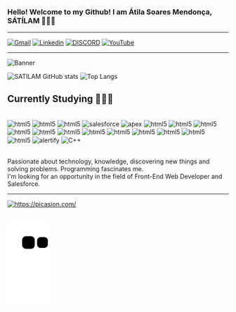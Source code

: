 ### Hello! Welcome to my Github! I am Átila Soares Mendonça, SÁTÍLAM 🙋🏽‍♂️  
<hr>
   
[![Gmail](https://img.shields.io/badge/Gmail-D14836?style=for-the-badge&logo=gmail&logoColor=white)](mailto:atilasoaresmendonca@gmail.com)  <a href="https://www.linkedin.com/in/%C3%A1tila-soares-mendon%C3%A7a-793513b3/" target="_blank"><img alt="Linkedin" src="https://img.shields.io/badge/LinkedIn-0077B5?style=for-the-badge&logo=linkedin&logoColor=white" /></a>  <a href="https://www.discordapp.com/SÁTILAM#1320/" target="_blank"><img alt="DISCORD" src="https://img.shields.io/badge/Discord-7289DA?style=for-the-badge&logo=discord&logoColor=white" /></a> <a href="https://www.youtube.com/watch?v=-VI7Z1COYu8&t=5s" target="_blank"><img alt="YouTube" src="https://img.shields.io/badge/YouTube-FF0000?style=for-the-badge&logo=youtube&logoColor=white" /></a> 
<hr>

![Banner](https://user-images.githubusercontent.com/101275634/227586981-3daeca69-ef1e-49d9-ab23-84037f5e88f4.png)

![SATILAM GitHub stats](https://github-readme-stats.vercel.app/api?username=SATILAM&show_icons=true&theme=dracula) ![Top Langs](https://github-readme-stats.vercel.app/api/top-langs/?username=SATILAM&layout=compact&theme=dracula) 

## Currently Studying 👨🏽‍💻

<div style="display: inline_block"><br/>
         <img align="center" alt="html5" src="https://img.shields.io/badge/HTML5-E34F26?style=for-the-badge&logo=html5&logoColor=white" />
         <img align="center" alt="html5" src="https://img.shields.io/badge/CSS3-1572B6?style=for-the-badge&logo=css3&logoColor=white" />
         <img align="center" alt="html5" src="https://img.shields.io/badge/JavaScript-F7DF1E?style=for-the-badge&logo=javascript&logoColor=black" />
         <img align="center" alt="salesforce" src="https://img.shields.io/badge/Salesforce-00A1E0?style=for-the-badge&logo=salesforce&logoColor=white" />
         <img align="center" alt="apex" src="https://img.shields.io/badge/Apex-0070d2?style=for-the-badge&logo=salesforce&logoColor=white" />
         <img align="center" alt="html5" src="https://img.shields.io/badge/React-20232A?style=for-the-badge&logo=react&logoColor=61DAFB" />
         <img align="center" alt="html5" src="https://img.shields.io/badge/TypeScript-007ACC?style=for-the-badge&logo=typescript&logoColor=white" />
         <img align="center" alt="html5" src="https://img.shields.io/badge/Sass-CC6699?style=for-the-badge&logo=sass&logoColor=white" /> 
         <img align="center" alt="html5" src="https://img.shields.io/badge/Bootstrap-563D7C?style=for-the-badge&logo=bootstrap&logoColor=white" /> 
         <img align="center" alt="html5" src="https://img.shields.io/badge/MySQL-00000F?style=for-the-badge&logo=mysql&logoColor=white" /> 
         <img align="center" alt="html5" src="https://img.shields.io/badge/jQuery-0769AD?style=for-the-badge&logo=jquery&logoColor=white" /> 
         <img align="center" alt="html5" src="https://img.shields.io/badge/Python-14354C?style=for-the-badge&logo=python&logoColor=white" /> 
         <img align="center" alt="html5" src="https://img.shields.io/badge/Vue.js-35495E?style=for-the-badge&logo=vue.js&logoColor=4FC08D" />
         <img align="center" alt="html5" src="https://img.shields.io/badge/Next.js-000000?style=for-the-badge&logo=nextdotjs&logoColor=white" />
         <img align="center" alt="html5" src="https://img.shields.io/badge/Node.js-43853D?style=for-the-badge&logo=node.js&logoColor=white" /> 
         <img align="center" alt="html5" src="https://img.shields.io/badge/Tailwind_CSS-38B2AC?style=for-the- badge&logo=tailwindcss&logoColor=white" />
         <img align="center" alt="html5" src="https://img.shields.io/badge/Shadcn_UI-000000?style=for-the-badge&logo=storybook&logoColor=white" />
         <img align="center" alt="alertify" src="https://img.shields.io/badge/Alertify-FF9800?style=for-the-badge&logo=alertify&logoColor=white" />
         <img align="center" alt="C++" src="https://img.shields.io/badge/C++-00599C?style=for-the-badge&logo=c%2B%2B&logoColor=white&color=black" />
         </div><br/>

 Passionate about technology, knowledge, discovering new things and solving problems. Programming fascinates me.<br/>
 I'm looking for an opportunity in the field of Front-End Web Developer and Salesforce.
 <hr>

<a href="https://picasion.com/"><img src="https://i.picasion.com/pic92/3479df614a5e8cb42dacd0dabe5de109.gif" width="300" height="300" border="0" alt="https://picasion.com/" /></a><br /><a href="https://picasion.com/"> </br>

![Snake animation](https://github.com/SATILAM/SATILAM/blob/output/github-contribution-grid-snake.svg)
